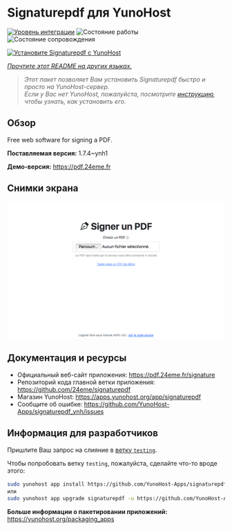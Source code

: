 <!--
Важно: этот README был автоматически сгенерирован <https://github.com/YunoHost/apps/tree/master/tools/readme_generator>
Он НЕ ДОЛЖЕН редактироваться вручную.
-->

# Signaturepdf для YunoHost

[![Уровень интеграции](https://apps.yunohost.org/badge/integration/signaturepdf)](https://ci-apps.yunohost.org/ci/apps/signaturepdf/)
![Состояние работы](https://apps.yunohost.org/badge/state/signaturepdf)
![Состояние сопровождения](https://apps.yunohost.org/badge/maintained/signaturepdf)

[![Установите Signaturepdf с YunoHost](https://install-app.yunohost.org/install-with-yunohost.svg)](https://install-app.yunohost.org/?app=signaturepdf)

*[Прочтите этот README на других языках.](./ALL_README.md)*

> *Этот пакет позволяет Вам установить Signaturepdf быстро и просто на YunoHost-сервер.*  
> *Если у Вас нет YunoHost, пожалуйста, посмотрите [инструкцию](https://yunohost.org/install), чтобы узнать, как установить его.*

## Обзор

Free web software for signing a PDF.

**Поставляемая версия:** 1.7.4~ynh1

**Демо-версия:** <https://pdf.24eme.fr>

## Снимки экрана

![Снимок экрана Signaturepdf](./doc/screenshots/screenshot.png)

## Документация и ресурсы

- Официальный веб-сайт приложения: <https://pdf.24eme.fr/signature>
- Репозиторий кода главной ветки приложения: <https://github.com/24eme/signaturepdf>
- Магазин YunoHost: <https://apps.yunohost.org/app/signaturepdf>
- Сообщите об ошибке: <https://github.com/YunoHost-Apps/signaturepdf_ynh/issues>

## Информация для разработчиков

Пришлите Ваш запрос на слияние в [ветку `testing`](https://github.com/YunoHost-Apps/signaturepdf_ynh/tree/testing).

Чтобы попробовать ветку `testing`, пожалуйста, сделайте что-то вроде этого:

```bash
sudo yunohost app install https://github.com/YunoHost-Apps/signaturepdf_ynh/tree/testing --debug
или
sudo yunohost app upgrade signaturepdf -u https://github.com/YunoHost-Apps/signaturepdf_ynh/tree/testing --debug
```

**Больше информации о пакетировании приложений:** <https://yunohost.org/packaging_apps>
